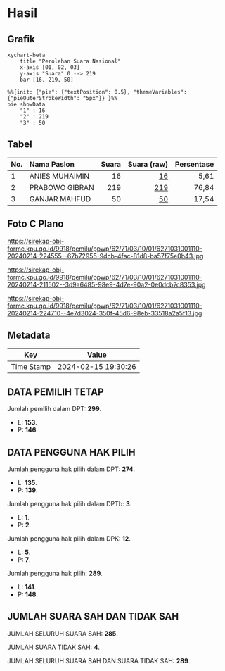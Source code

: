 # Hasil

## Grafik

```mermaid
xychart-beta
    title "Perolehan Suara Nasional"
    x-axis [01, 02, 03]
    y-axis "Suara" 0 --> 219
    bar [16, 219, 50]
```

```mermaid
%%{init: {"pie": {"textPosition": 0.5}, "themeVariables": {"pieOuterStrokeWidth": "5px"}} }%%
pie showData
    "1" : 16
    "2" : 219
    "3" : 50
```

## Tabel

| No. | Nama Paslon    | Suara | Suara (raw) | Persentase |
|:--- |:-------------- | -----:| -----------:| ----------:|
| 1   | ANIES MUHAIMIN | 16    | [16][p-1]   | 5,61       |
| 2   | PRABOWO GIBRAN | 219   | [219][p-2]  | 76,84      |
| 3   | GANJAR MAHFUD  | 50    | [50][p-3]   | 17,54      |


[p-1]: https://github.com/gigit-pemilu/pemilu-2024/blob/main/pilpres/hitung-suara/sub/62-kalimantan-tengah/sub/71-kota-palangkaraya/sub/03-jekan-raya/sub/1001-palangka/sub/110-tps/sub/paslon-1.txt
[p-2]: https://github.com/gigit-pemilu/pemilu-2024/blob/main/pilpres/hitung-suara/sub/62-kalimantan-tengah/sub/71-kota-palangkaraya/sub/03-jekan-raya/sub/1001-palangka/sub/110-tps/sub/paslon-2.txt
[p-3]: https://github.com/gigit-pemilu/pemilu-2024/blob/main/pilpres/hitung-suara/sub/62-kalimantan-tengah/sub/71-kota-palangkaraya/sub/03-jekan-raya/sub/1001-palangka/sub/110-tps/sub/paslon-3.txt

## Foto C Plano

https://sirekap-obj-formc.kpu.go.id/9918/pemilu/ppwp/62/71/03/10/01/6271031001110-20240214-224555--67b72955-9dcb-4fac-81d8-ba57f75e0b43.jpg

https://sirekap-obj-formc.kpu.go.id/9918/pemilu/ppwp/62/71/03/10/01/6271031001110-20240214-211502--3d9a6485-98e9-4d7e-90a2-0e0dcb7c8353.jpg

https://sirekap-obj-formc.kpu.go.id/9918/pemilu/ppwp/62/71/03/10/01/6271031001110-20240214-224710--4e7d3024-350f-45d6-98eb-33518a2a5f13.jpg


## Metadata

| Key        | Value               |
| ---------- | ------------------- |
| Time Stamp | 2024-02-15 19:30:26 |


## DATA PEMILIH TETAP

Jumlah pemilih dalam DPT: **299**.
 * L: **153**.
 * P: **146**.

## DATA PENGGUNA HAK PILIH

Jumlah pengguna hak pilih dalam DPT: **274**.
 * L: **135**.
 * P: **139**.

Jumlah pengguna hak pilih dalam DPTb: **3**.
 * L: **1**.
 * P: **2**.

Jumlah pengguna hak pilih dalam DPK: **12**.
 * L: **5**.
 * P: **7**.

Jumlah pengguna hak pilih: **289**.
 * L: **141**.
 * P: **148**.

## JUMLAH SUARA SAH DAN TIDAK SAH

JUMLAH SELURUH SUARA SAH: **285**.

JUMLAH SUARA TIDAK SAH: **4**.

JUMLAH SELURUH SUARA SAH DAN SUARA TIDAK SAH: **289**.



